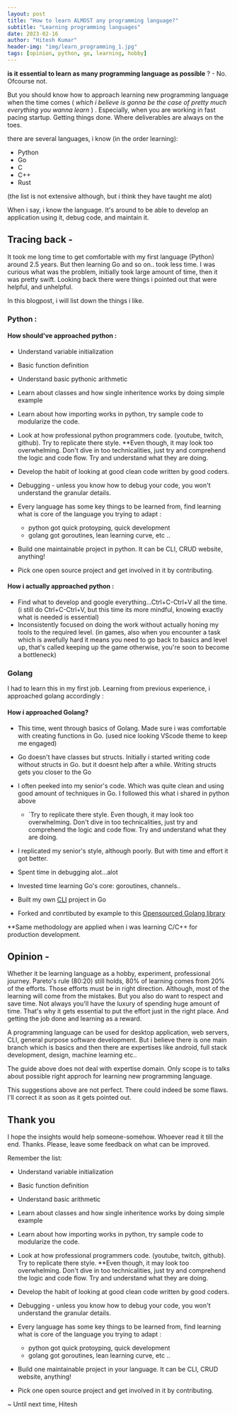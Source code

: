 ```yaml
---
layout: post
title: "How to learn ALMOST any programming language?"
subtitle: "Learning programming languages"
date: 2023-02-16
author: "Hitesh Kumar"
header-img: "img/learn_programming_1.jpg"
tags: [opinion, python, go, learning, hobby]
---
```



**is it essential to learn as many programming language as possible** ? - No. Ofcourse not.

But you should know how to approach learning new programming language when the time comes ( *which i believe is gonna be the case of pretty much everything you wanna learn* ) . Especially, when you are working in fast pacing startup. Getting things done. Where deliverables are always on the toes.

there are several languages, i know (in the order learning):
- Python
- Go
- C
- C++
- Rust

(the list is not extensive although, but i think they have taught me alot)

When i say, i know the language. It's around to be able to develop an application using it, debug code, and maintain it.


## Tracing back -

It took me long time to get comfortable with my first language (Python) around 2.5 years. But then learning Go and so on.. took less time. I was curious what was the problem, initially took large amount of time, then it was pretty swift. Looking back there were things i pointed out that were helpful, and unhelpful. 

In this blogpost, i will list down the things i like. 

### Python :

#### How should've approached python :
- Understand variable initialization
- Basic function definition
- Understand basic pythonic arithmetic
- Learn about classes and how single inheritence works by doing simple example
- Learn about how importing works in python, try sample code to modularize the code.
- Look at how professional python programmers code. (youtube, twitch, github). Try to replicate there style. **Even though, it may look too overwhelming. Don't dive in too technicalities, just try and comprehend the logic and code flow. Try and understand what they are doing.
- Develop the habit of looking at good clean code written by good coders.
- Debugging - unless you know how to debug your code, you won't understand the granular details.
- Every language has some key things to be learned from, find learning what is core of the language you trying to adapt : 
	- python got quick protoyping, quick development
	- golang got goroutines, lean learning curve, etc ..

- Build one maintainable project in python. It can be CLI, CRUD website, anything!
- Pick one open source project and get involved in it by contributing. 

#### How i actually approached python :
- Find what to develop and google everything...Ctrl+C-Ctrl+V all the time. (i still do Ctrl+C-Ctrl+V, but this time its more mindful, knowing exactly what is needed is essential)
- Inconsistently focused on doing the work without actually honing my tools to the required level. (in games, also when you encounter a task which is awefully hard it means you need to go back to basics and level up, that's called keeping up the game otherwise, you're soon to become a bottleneck) 

### Golang
I had to learn this in my first job. Learning from previous experience, i approached golang accordingly :

#### How i approached Golang?
- This time, went through basics of Golang. Made sure i was comfortable with creating functions in Go. (used nice looking VScode theme to keep me engaged)
- Go doesn't have classes but structs. Initially i started writing code without structs in Go. but it doesnt help after a while. Writing structs gets you closer to the Go
- I often peeked into my senior's code. Which was quite clean and using good amount of techniques in Go. I followed this what i shared in python above
	- `Try to replicate there style. Even though, it may look too overwhelming. Don't dive in too technicalities, just try and comprehend the logic and code flow. Try and understand what they are doing.

- I replicated my senior's style, although poorly. But with time and effort it got better.
- Spent time in debugging alot...alot
- Invested time learning Go's core: goroutines, channels..
- Built my own [CLI](https://github.com/hiteshhedwig/sparkle)  project in Go 
- Forked and conrtibuted by example to this [Opensourced Golang library](https://github.com/hiteshhedwig/go-rpi-rgb-led-matrix)


**Same methodology are applied when i was learning C/C++ for production development. 

## Opinion -
Whether it be learning language as a hobby, experiment, professional journey. Pareto's rule (80:20) still holds, 80% of learning comes from 20% of the efforts. Those efforts must be in right direction. Although, most of the learning will come from the mistakes. But you also do want to respect and save time. Not always you'll have the luxury of spending huge amount of time. That's why it gets essential to put the effort just in the right place. And getting the job done and learning as a reward.

A programming language can be used for desktop application, web servers, CLI, general purpose software development. But i believe there is one main branch which is basics and then there are expertises like android, full stack development, design, machine learning etc..


The guide above does not deal with expertise domain. Only scope is to talks about possible right approch for learning new programming language. 

This suggestions above are not perfect. There could indeed be some flaws. I'll correct it as soon as it gets pointed out.  


## Thank you
I hope the insights would help someone-somehow.  Whoever read it till the end. Thanks. Please, leave some feedback on what can be improved.

Remember the list:
- Understand variable initialization
- Basic function definition
- Understand basic arithmetic
- Learn about classes and how single inheritence works by doing simple example
- Learn about how importing works in python, try sample code to modularize the code.
- Look at how professional programmers code. (youtube, twitch, github). Try to replicate there style. **Even though, it may look too overwhelming. Don't dive in too technicalities, just try and comprehend the logic and code flow. Try and understand what they are doing.
- Develop the habit of looking at good clean code written by good coders.
- Debugging - unless you know how to debug your code, you won't understand the granular details.
- Every language has some key things to be learned from, find learning what is core of the language you trying to adapt : 
	- python got quick protoyping, quick development
	- golang got goroutines, lean learning curve, etc ..

- Build one maintainable project in your language. It can be CLI, CRUD website, anything!
- Pick one open source project and get involved in it by contributing.


~ Until next time, Hitesh



